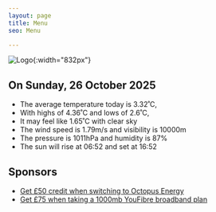 ```yaml
---
layout: page
title: Menu
seo: Menu

---
```


![Logo](/images/logo.jpg){:width="832px"}

<!-- weather_marker starts -->
## On Sunday, 26 October 2025

- The average temperature today is 3.32˚C,
- With highs of 4.36˚C and lows of 2.6˚C,
- It may feel like 1.65˚C with clear sky
- The wind speed is 1.79m/s and visibility is 10000m
- The pressure is 1011hPa and humidity is 87%
- The sun will rise at 06:52 and set at 16:52

<!-- weather_marker ends -->

## Sponsors

- [Get £50 credit when switching to Octopus Energy](https://bit.ly/3oD1nnS)
- [Get £75 when taking a 1000mb YouFibre broadband plan](https://aklam.io/91zWhU?)
